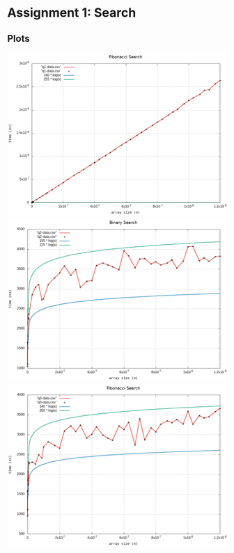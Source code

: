 # Assignment 1: Search

## Plots

![Sequential Search](q1-graph.png)
![Binary Search](q2-graph.png)
![Fibonacci Search](q3-graph.png)
